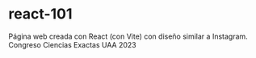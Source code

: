 # react-101
Página web creada con React (con Vite) con diseño similar a Instagram. Congreso Ciencias Exactas UAA 2023
